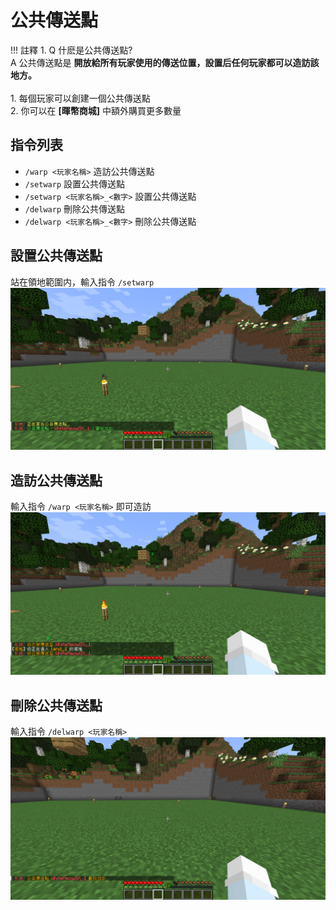 # 公共傳送點

!!! 註釋
    1. Q 什麽是公共傳送點?
    <br>
       A 公共傳送點是 **開放給所有玩家使用的傳送位置，設置后任何玩家都可以造訪該地方。**
    <br>
    <br>
    1. 每個玩家可以創建一個公共傳送點
    <br>
    2. 你可以在 **[暉幣商城]** 中額外購買更多數量

## 指令列表
- `/warp <玩家名稱>` 造訪公共傳送點
- `/setwarp` 設置公共傳送點
- `/setwarp <玩家名稱>_<數字>` 設置公共傳送點
- `/delwarp` 刪除公共傳送點
- `/delwarp <玩家名稱>_<數字>` 刪除公共傳送點

## 設置公共傳送點
站在領地範圍内，輸入指令 `/setwarp`
![圖片](assets/warp/setwarp.png)
## 造訪公共傳送點
輸入指令 `/warp <玩家名稱>` 即可造訪
![圖片](assets/warp/warp.png)
## 刪除公共傳送點
輸入指令 `/delwarp <玩家名稱>`
![圖片](assets/warp/delwarp.png)